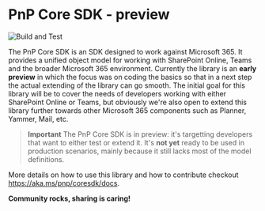 # PnP Core SDK - preview

![Build and Test](https://github.com/pnp/pnpcore/workflows/Build%20and%20Test/badge.svg?branch=dev)

The PnP Core SDK is an SDK designed to work against Microsoft 365. It provides a unified object model for working with SharePoint Online, Teams and the broader Microsoft 365 environment. Currently the library is an **early preview** in which the focus was on coding the basics so that in a next step the actual extending of the library can go smooth. The initial goal for this library will be to cover the needs of developers working with either SharePoint Online or Teams, but obviously we're also open to extend this library further towards other Microsoft 365 components such as Planner, Yammer, Mail, etc.

> **Important**
> The PnP Core SDK is in preview: it's targetting developers that want to either test or extend it. It's **not yet** ready to be used in production scenarios, mainly because it still lacks most of the model definitions.

More details on how to use this library and how to contribute checkout https://aka.ms/pnp/coresdk/docs.

**Community rocks, sharing is caring!**
